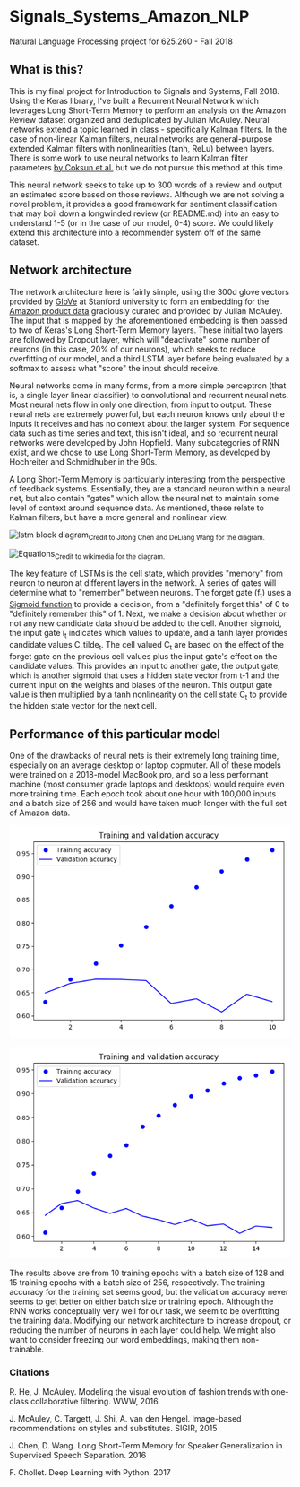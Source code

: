 # Signals_Systems_Amazon_NLP
Natural Language Processing project for 625.260 - Fall 2018

## What is this?
This is my final project for Introduction to Signals and Systems, Fall 2018. Using the Keras library, I've built a Recurrent Neural Network which leverages Long Short-Term Memory to perform an analysis on the Amazon Review dataset organized and deduplicated by Julian McAuley. Neural networks extend a topic learned in class - specifically Kalman filters. In the case of non-linear Kalman filters, neural networks are general-purpose extended Kalman filters with nonlinearities (tanh, ReLu) between layers. There is some work to use neural networks to learn Kalman filter parameters [by Coksun et al.](https://zapdf.com/long-short-term-memory-kalman-filters-recurrent-neural-estim.html) but we do not pursue this method at this time.

This neural network seeks to take up to 300 words of a review and output an estimated score based on those reviews. Although we are not solving a novel problem, it provides a good framework for sentiment classification that may boil down a longwinded review (or README.md) into an easy to understand 1-5 (or in the case of our model, 0-4) score. We could likely extend this architecture into a recommender system off of the same dataset.

## Network architecture
The network architecture here is fairly simple, using the 300d glove vectors provided by [GloVe](https://nlp.stanford.edu/projects/glove/) at Stanford university to form an embedding for the [Amazon product data](http://jmcauley.ucsd.edu/data/amazon/) graciously curated and provided by Julian McAuley. The input that is mapped by the aforementioned embedding is then passed to two of Keras's Long Short-Term Memory layers. These initial two layers are followed by Dropout layer, which will "deactivate" some number of neurons (in this case, 20% of our neurons), which seeks to reduce overfitting of our model, and a third LSTM layer before being evaluated by a softmax to assess what "score" the input should receive. 

Neural networks come in many forms, from a more simple perceptron (that is, a single layer linear classifier) to convolutional and recurrent neural nets. Most neural nets flow in only one direction, from input to output. These neural nets are extremely powerful, but each neuron knows only about the inputs it receives and has no context about the larger system. For sequence data such as time series and text, this isn't ideal, and so recurrent neural networks were developed by John Hopfield. Many subcategories of RNN exist, and we chose to use Long Short-Term Memory, as developed by Hochreiter and Schmidhuber in the 90s.

A Long Short-Term Memory is particularly interesting from the perspective of feedback systems. Essentially, they are a standard neuron within a neural net, but also contain "gates" which allow the neural net to maintain some level of context around sequence data. As mentioned, these relate to Kalman filters, but have a more general and nonlinear view. 

![lstm block diagram](https://i.imgur.com/2AXRN9e.png)<sub>Credit to Jitong Chen and DeLiang Wang for the diagram.</sub>

![Equations](https://i.imgur.com/tN1YNbm.png)<sub>Credit to wikimedia for the diagram.</sub>

The key feature of LSTMs is the cell state, which provides "memory" from neuron to neuron at different layers in the network. A series of gates will determine what to "remember" between neurons. The forget gate (f<sub>t</sub>) uses a [Sigmoid function](http://mathworld.wolfram.com/SigmoidFunction.html) to provide a decision, from a "definitely forget this" of 0 to "definitely remember this" of 1. Next, we make a decision about whether or not any new candidate data should be added to the cell. Another sigmoid, the input gate i<sub>t</sub> indicates which values to update, and a tanh layer provides candidate values C_tilde<sub>t</sub>. The cell valued C<sub>t</sub> are based on the effect of the forget gate on the previous cell values plus the input gate's effect on the candidate values. This provides an input to another gate, the output gate, which is another sigmoid that uses a hidden state vector from t-1 and the current input on the weights and biases of the neuron. This output gate value is then multiplied by a tanh nonlinearity on the cell state C<sub>t</sub> to provide the hidden state vector for the next cell.

## Performance of this particular model
One of the drawbacks of neural nets is their extremely long training time, especially on an average desktop or laptop copmuter. All of these models were trained on a 2018-model MacBook pro, and so a less performant machine (most consumer grade laptops and desktops) would require even more training time. Each epoch took about one hour with 100,000 inputs and a batch size of 256 and would have taken much longer with the full set of Amazon data. 

![10 epochs, batch size of 128](accuracy_10epochs)

![15 epochs, batch size of 256](accuracy_15epochs)

The results above are from 10 training epochs with a batch size of 128 and 15 training epochs with a batch size of 256, respectively. The training accuracy for the training set seems good, but the validation accuracy never seems to get better on either batch size or training epoch. Although the RNN works conceptually very well for our task, we seem to be overfitting the training data. Modifying our network architecture to increase dropout, or reducing the number of neurons in each layer could help. We might also want to consider freezing our word embeddings, making them non-trainable.

### Citations
R. He, J. McAuley. Modeling the visual evolution of fashion trends with one-class collaborative filtering. WWW, 2016

J. McAuley, C. Targett, J. Shi, A. van den Hengel. Image-based recommendations on styles and substitutes. SIGIR, 2015

J. Chen, D. Wang. Long Short-Term Memory for Speaker Generalization in Supervised Speech Separation. 2016

F. Chollet. Deep Learning with Python. 2017
